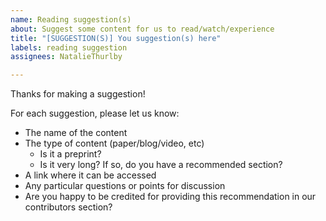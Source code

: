 ```yaml
---
name: Reading suggestion(s)
about: Suggest some content for us to read/watch/experience
title: "[SUGGESTION(S)] You suggestion(s) here"
labels: reading suggestion
assignees: NatalieThurlby

---
```


Thanks for making a suggestion!

For each suggestion, please let us know:
* The name of the content
* The type of content (paper/blog/video, etc)
    * Is it a preprint? 
    * Is it very long? If so, do you have a recommended section?
* A link where it can be accessed
* Any particular questions or points for discussion
* Are you happy to be credited for providing this recommendation in our contributors section?
